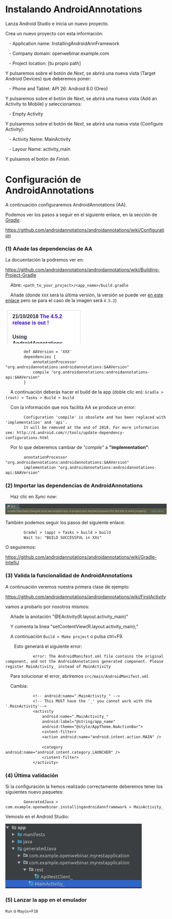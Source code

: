 # Instalando AndroidAnnotations

Lanza Android Studio e inicia un nuevo proyecto.

Crea un nuevo proyecto con esta información:

&nbsp;&nbsp;&nbsp;- Application name: InstallingAndroidAnnFramework

&nbsp;&nbsp;&nbsp;- Company domain: openwebinar.example.com

&nbsp;&nbsp;&nbsp;- Project location: [tu propio path]

Y pulsaremos sobre el botón de *Next*, se abrirá una nueva vista (Target Android Devices) que deberemos poner:

&nbsp;&nbsp;&nbsp;- Phone and Tablet: API 26: Android 8.0 (Oreo)

Y pulsaremos sobre el botón de *Next*, se abrirá una nueva vista (Add an Activity to Mobile) y seleccionamos:

&nbsp;&nbsp;&nbsp;- Empty Activity

Y pulsaremos sobre el botón de *Next*, se abrirá una nueva vista (Configure Activity):

&nbsp;&nbsp;&nbsp;- Activity Name: MainActivity

&nbsp;&nbsp;&nbsp;- Layour Name: activity_main

Y pulsamos el botón de *Finish*.

# Configuración de AndroidAnnotations

A continuación configuraremos AndroidAnnotations (AA).

Podemos ver los pasos a seguir en el siguiente enlace, en la sección de *[Gradle](https://github.com/androidannotations/androidannotations/wiki/Configuration#gradle)*.

<https://github.com/androidannotations/androidannotations/wiki/Configuration>

### (1) Añade las dependencias de AA

La docuentación la podremos ver en:

<https://github.com/androidannotations/androidannotations/wiki/Building-Project-Gradle>

&nbsp;&nbsp;&nbsp; Abre: `<path_to_your_project>/<app_name>/build.gradle`

&nbsp;&nbsp;&nbsp; Añade (donde `XXX` será la última versión, la versión se puede ver [en este enlace](https://github.com/androidannotations/androidannotations/wiki/Building-Project-Gradle) pero se para el caso de la imagen será `4.5.2`)

![Barra de herramientas](./Imagenes/version_aa.png)

```
		def AAVersion = 'XXX'
		dependencies {
		    annotationProcessor "org.androidannotations:androidannotations:$AAVersion"
		    compile "org.androidannotations:androidannotations-api:$AAVersion"
		}
```

&nbsp;&nbsp;&nbsp; A continuación deberás hacer el build de la app (doble clic en): `Gradle > (root) > Tasks > Build > build`

&nbsp;&nbsp;&nbsp; Con la información que nos facilita AA se produce un error:

```
	    Configuration 'compile' is obsolete and has been replaced with 'implementation' and 'api'.
	    It will be removed at the end of 2018. For more information see: http://d.android.com/r/tools/update-dependency-configurations.html
```

&nbsp;&nbsp;&nbsp; Por lo que deberemos cambiar de *"compile"* a **"implementation"**:

```
	    annotationProcessor "org.androidannotations:androidannotations:$AAVersion"
	    implementation "org.androidannotations:androidannotations-api:$AAVersion"
```

### (2) Importar las dependencias de AndroidAnnotations


&nbsp;&nbsp;&nbsp; Haz clic en *Sync now*:

![Sincronización de Gradle](./Imagenes/gradle_sync.png)

También podemos seguir los pasos del siguiente enlace:

```
		Gradel > (app) > Tasks > build > build
		Wait to: "BUILD SUCCESSFUL in XXs"
```

O seguiremos:

<https://github.com/androidannotations/androidannotations/wiki/Gradle-IntelliJ>

### (3) Valida la funcionalidad de AndroidAnnotations

A continuación veremos nuestra primera clase de ejemplo:

<https://github.com/androidannotations/androidannotations/wiki/FirstActivity>

vamos a probarlo por nosotros mismos:

&nbsp;&nbsp;&nbsp; Añade la anotación "@EActivity(R.layout.activity_main)"

&nbsp;&nbsp;&nbsp; Y comenta la linea "setContentView(R.layout.activity_main);"

&nbsp;&nbsp;&nbsp; A continuación `Build > Make project` o pulsa ctrl+F9.

&nbsp;&nbsp;&nbsp;&nbsp;&nbsp;&nbsp; Esto generará el siguiente error:

```
			error: The AndroidManifest.xml file contains the original component, and not the AndroidAnnotations generated component. Please register MainActivity_ instead of MainActivity
```

&nbsp;&nbsp;&nbsp; Para solucionar el error, abriremos `src/main/AndroidManifest.xml`

&nbsp;&nbsp;&nbsp; Cambia:
```
			<!-- android:name=".MainActivity_" -->
			<!-- This MUST have the '_' you cannot work with the  '.MainActivity'-->
			<activity
			    android:name=".MainActivity_"
			    android:label="@string/app_name"
			    android:theme="@style/AppTheme.NoActionBar">
			    <intent-filter>
				<action android:name="android.intent.action.MAIN" />

				<category android:name="android.intent.category.LAUNCHER" />
			    </intent-filter>
			</activity>
```

### (4) Última validación

Si la configuración la hemos realizado correctamente deberemos tener los siguientes nuevo paquetes:

```
		GeneratedJava > com.example.openwebinar.installingandroidannframework > MainActivity_
```

Vemoslo en el Android Studio:

![Generación del código AA](./Imagenes/cod_generado.png)


### (5) Lanzar la app en el emulador

`Run` o `Mayús+F10`
